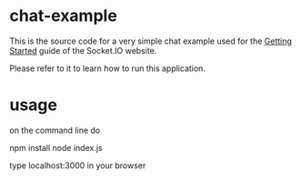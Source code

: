 # chat-example

This is the source code for a very simple chat example used for 
the [Getting Started](http://socket.io/get-started/chat/) guide 
of the Socket.IO website.

Please refer to it to learn how to run this application.

# usage

on the command line do

npm install
node index.js

type localhost:3000 in your browser
